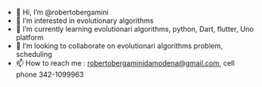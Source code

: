- 👋 Hi, I’m @robertobergamini
- 👀 I’m interested in evolutionary algorithms
- 🌱 I’m currently learning evolutionari algorithms, python, Dart, flutter, Uno platform
- 💞️ I’m looking to collaborate on evolutionari algorithms problem, scheduling
- 📫 How to reach me : robertobergaminidamodena@gmail.com, cell phone 342-1099963

<!---
robertobergamini/robertobergamini is a ✨ special ✨ repository because its `README.md` (this file) appears on your GitHub profile.
You can click the Preview link to take a look at your changes.
--->
